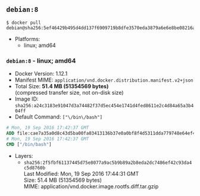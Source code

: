 ## `debian:8`

```console
$ docker pull debian@sha256:5ef46429b495d4dd137f6909719b8dfe3570eda3879a6e6e8be08216a047596d
```

-	Platforms:
	-	linux; amd64

### `debian:8` - linux; amd64

-	Docker Version: 1.12.1
-	Manifest MIME: `application/vnd.docker.distribution.manifest.v2+json`
-	Total Size: **51.4 MB (51354569 bytes)**  
	(compressed transfer size, not on-disk size)
-	Image ID: `sha256:a24c3183e91047d3a74482f37d5ec454e1741d4fed8611e2c4d84a65a3b404ff`
-	Default Command: `["\/bin\/bash"]`

```dockerfile
# Mon, 19 Sep 2016 17:42:37 GMT
ADD file:cae7a35a0d8c43d5ba00fa03413136b37e0a0bf8f4d5311dda779748e64ef425 in / 
# Mon, 19 Sep 2016 17:42:37 GMT
CMD ["/bin/bash"]
```

-	Layers:
	-	`sha256:2f5fbf61137445d75e8077a9ac5b9b89a2b8eda2dc7486ef42c93da4c5d8760b`  
		Last Modified: Mon, 19 Sep 2016 17:44:31 GMT  
		Size: 51.4 MB (51354569 bytes)  
		MIME: application/vnd.docker.image.rootfs.diff.tar.gzip

